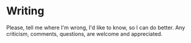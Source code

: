# Writing

Please, tell me where I'm wrong, I'd like to know, so I can do better. Any criticism, comments, questions, are welcome and appreciated.
